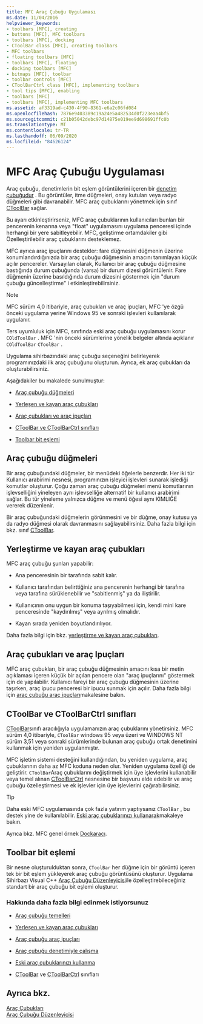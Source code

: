 ```yaml
---
title: MFC Araç Çubuğu Uygulaması
ms.date: 11/04/2016
helpviewer_keywords:
- toolbars [MFC], creating
- buttons [MFC], MFC toolbars
- toolbars [MFC], docking
- CToolBar class [MFC], creating toolbars
- MFC toolbars
- floating toolbars [MFC]
- toolbars [MFC], floating
- docking toolbars [MFC]
- bitmaps [MFC], toolbar
- toolbar controls [MFC]
- CToolBarCtrl class [MFC], implementing toolbars
- tool tips [MFC], enabling
- toolbars [MFC]
- toolbars [MFC], implementing MFC toolbars
ms.assetid: af3319ad-c430-4f90-8361-e6a2c06fd084
ms.openlocfilehash: 7876e9403389c19a24e5a482534d0f223eaa4bf5
ms.sourcegitcommit: c21b05042debc97d14875e019ee9d698691ffc0b
ms.translationtype: MT
ms.contentlocale: tr-TR
ms.lasthandoff: 06/09/2020
ms.locfileid: "84626124"
---
```

# <a name="mfc-toolbar-implementation"></a>MFC Araç Çubuğu Uygulaması

Araç çubuğu, denetimlerin bit eşlem görüntülerini içeren bir [denetim çubuğudur](control-bars.md) . Bu görüntüler, itme düğmeleri, onay kutuları veya radyo düğmeleri gibi davranabilir. MFC araç çubuklarını yönetmek için sınıf [CToolBar](reference/ctoolbar-class.md) sağlar.

Bu ayarı etkinleştirirseniz, MFC araç çubuklarının kullanıcıları bunları bir pencerenin kenarına veya "float" uygulamasını uygulama penceresi içinde herhangi bir yere sabitleyebilir. MFC, geliştirme ortamdakiler gibi Özelleştirilebilir araç çubuklarını desteklemez.

MFC ayrıca araç ipuçlarını destekler: fare düğmesini düğmenin üzerine konumlandırdığınızda bir araç çubuğu düğmesinin amacını tanımlayan küçük açılır pencereler. Varsayılan olarak, Kullanıcı bir araç çubuğu düğmesine bastığında durum çubuğunda (varsa) bir durum dizesi görüntülenir. Fare düğmenin üzerine basıldığında durum dizesini göstermek için "durum çubuğu güncelleştirme" i etkinleştirebilirsiniz.

> [!NOTE]
> MFC sürüm 4,0 itibariyle, araç çubukları ve araç ipuçları, MFC 'ye özgü önceki uygulama yerine Windows 95 ve sonraki işlevleri kullanılarak uygulanır.

Ters uyumluluk için MFC, sınıfında eski araç çubuğu uygulamasını korur `COldToolBar` . MFC 'nin önceki sürümlerine yönelik belgeler altında açıklanır `COldToolBar` `CToolBar` .

Uygulama sihirbazındaki araç çubuğu seçeneğini belirleyerek programınızdaki ilk araç çubuğunu oluşturun. Ayrıca, ek araç çubukları da oluşturabilirsiniz.

Aşağıdakiler bu makalede sunulmuştur:

- [Araç çubuğu düğmeleri](#_core_toolbar_buttons)

- [Yerleşen ve kayan araç çubukları](#_core_docking_and_floating_toolbars)

- [Araç çubukları ve araç ipuçları](#_core_toolbars_and_tool_tips)

- [CToolBar ve CToolBarCtrl sınıfları](#_core_the_ctoolbar_and_ctoolbarctrl_classes)

- [Toolbar bit eşlemi](#_core_the_toolbar_bitmap)

## <a name="toolbar-buttons"></a><a name="_core_toolbar_buttons"></a>Araç çubuğu düğmeleri

Bir araç çubuğundaki düğmeler, bir menüdeki öğelerle benzerdir. Her iki tür Kullanıcı arabirimi nesnesi, programınızın işleyici işlevleri sunarak işlediği komutlar oluşturur. Çoğu zaman araç çubuğu düğmeleri menü komutlarının işlevselliğini yineleyen aynı işlevselliğe alternatif bir kullanıcı arabirimi sağlar. Bu tür yineleme yalnızca düğme ve menü öğesi aynı KIMLIĞE vererek düzenlenir.

Bir araç çubuğundaki düğmelerin görünmesini ve bir düğme, onay kutusu ya da radyo düğmesi olarak davranmasını sağlayabilirsiniz. Daha fazla bilgi için bkz. sınıf [CToolBar](reference/ctoolbar-class.md).

## <a name="docking-and-floating-toolbars"></a><a name="_core_docking_and_floating_toolbars"></a>Yerleştirme ve kayan araç çubukları

MFC araç çubuğu şunları yapabilir:

- Ana penceresinin bir tarafında sabit kalır.

- Kullanıcı tarafından belirttiğiniz ana pencerenin herhangi bir tarafına veya tarafına sürüklenebilir ve "sabitlenmiş" ya da iliştirilir.

- Kullanıcının onu uygun bir konuma taşıyabilmesi için, kendi mini kare penceresinde "kaydırılmış" veya ayrılmış olmalıdır.

- Kayan sırada yeniden boyutlandırılıyor.

Daha fazla bilgi için bkz. [yerleştirme ve kayan araç çubukları](docking-and-floating-toolbars.md).

## <a name="toolbars-and-tool-tips"></a><a name="_core_toolbars_and_tool_tips"></a>Araç çubukları ve araç Ipuçları

MFC araç çubukları, bir araç çubuğu düğmesinin amacını kısa bir metin açıklaması içeren küçük bir açılan pencere olan "araç ipuçlarını" göstermek için de yapılabilir. Kullanıcı fareyi bir araç çubuğu düğmesinin üzerine taşırken, araç ipucu penceresi bir ipucu sunmak için açılır. Daha fazla bilgi için [araç çubuğu araç ipuçları](toolbar-tool-tips.md)makalesine bakın.

## <a name="the-ctoolbar-and-ctoolbarctrl-classes"></a><a name="_core_the_ctoolbar_and_ctoolbarctrl_classes"></a>CToolBar ve CToolBarCtrl sınıfları

[CToolBar](reference/ctoolbar-class.md)sınıfı aracılığıyla uygulamanızın araç çubuklarını yönetirsiniz. MFC sürüm 4,0 itibariyle, `CToolBar` windows 95 veya üzeri ve WINDOWS NT sürüm 3,51 veya sonraki sürümlerinde bulunan araç çubuğu ortak denetimini kullanmak için yeniden uygulanmıştır.

MFC işletim sistemi desteğini kullandığından, bu yeniden uygulama, araç çubuklarının daha az MFC koduna neden olur. Yeniden uygulama özelliği de geliştirir. `CToolBar`Araç çubuklarını değiştirmek için üye işlevlerini kullanabilir veya temel alınan [CToolBarCtrl](reference/ctoolbarctrl-class.md) nesnesine bir başvuru elde edebilir ve araç çubuğu özelleştirmesi ve ek işlevler için üye işlevlerini çağırabilirsiniz.

> [!TIP]
> Daha eski MFC uygulamasında çok fazla yatırım yaptıysanız `CToolBar` , bu destek yine de kullanılabilir. [Eski araç çubuklarınızı kullanarak](using-your-old-toolbars.md)makaleye bakın.

Ayrıca bkz. MFC genel örnek [Dockaracı](../overview/visual-cpp-samples.md).

## <a name="the-toolbar-bitmap"></a><a name="_core_the_toolbar_bitmap"></a>Toolbar bit eşlemi

Bir nesne oluşturulduktan sonra, `CToolBar` her düğme için bir görüntü içeren tek bir bit eşlem yükleyerek araç çubuğu görüntüsünü oluşturur. Uygulama Sihirbazı Visual C++ [Araç Çubuğu Düzenleyicisi](../windows/toolbar-editor.md)ile özelleştirebileceğiniz standart bir araç çubuğu bit eşlemi oluşturur.

### <a name="what-do-you-want-to-know-more-about"></a>Hakkında daha fazla bilgi edinmek istiyorsunuz

- [Araç çubuğu temelleri](toolbar-fundamentals.md)

- [Yerleşen ve kayan araç çubukları](docking-and-floating-toolbars.md)

- [Araç çubuğu araç ipuçları](toolbar-tool-tips.md)

- [Araç çubuğu denetimiyle çalışma](working-with-the-toolbar-control.md)

- [Eski araç çubuklarınızı kullanma](using-your-old-toolbars.md)

- [CToolBar](reference/ctoolbar-class.md) ve [CToolBarCtrl](reference/ctoolbarctrl-class.md) sınıfları

## <a name="see-also"></a>Ayrıca bkz.

[Araç Çubukları](toolbars.md)<br/>
[Araç Çubuğu Düzenleyicisi](../windows/toolbar-editor.md)

